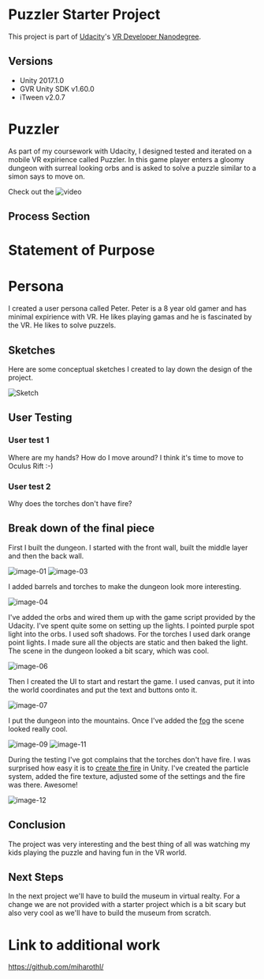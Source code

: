 # Puzzler Starter Project

This project is part of [Udacity](https://www.udacity.com "Udacity - Be in demand")'s [VR Developer Nanodegree](https://www.udacity.com/course/vr-developer-nanodegree--nd017).

## Versions
- Unity 2017.1.0
- GVR Unity SDK v1.60.0
- iTween v2.0.7


# Puzzler

As part of my coursework with Udacity, I designed tested and iterated on a
mobile VR expirience called Puzzler. In this game player enters a gloomy
dungeon with surreal looking orbs and is asked to solve a puzzle similar
to a simon says to move on.

Check out the ![video](https://youtu.be/pnki555tHZU)

## Process Section

# Statement of Purpose

# Persona

I created a user persona called Peter. Peter is a 8 year old gamer
and has minimal expirience with VR. He likes playing gamas and he is fascinated
by the VR. He likes to solve puzzels.

## Sketches

Here are some conceptual sketches I created to lay down the design of the
project.

![Sketch](Media/sketch-01.jpg)

## User Testing

### User test 1

Where are my hands? How do I move around? I think it's time to move to Oculus Rift :-) 

### User test 2

Why does the torches don't have fire?

## Break down of the final piece

First I built the dungeon. I started with the front wall, built the middle
layer and then the back wall.

![image-01](Media/image-01.png)
![image-03](Media/image-03.png)

I added barrels and torches to make the dungeon look more interesting.

![image-04](Media/image-04.png)

I've added the orbs and wired them up with the game script provided by the
Udacity. I've spent quite some on setting up the lights. I pointed purple spot light 
into the orbs. I used soft shadows. For the torches I used dark orange point
lights. I made sure all the objects are static and then baked the light. The
scene in the dungeon looked a bit scary, which was cool.

![image-06](Media/image-06.png)

Then I created the UI to start and restart the game. I used canvas, put it into the world coordinates and put
the text and buttons onto it.

![image-07](Media/image-07.png)

I put the dungeon into the mountains. Once I've added the [fog](https://www.youtube.com/watch?v=TChSVtI4GEk) the scene looked
really cool. 

![image-09](Media/image-09.png)
![image-11](Media/image-11.png)

During the testing I've got complains that the torches don't have fire. I was
surprised how easy it is to [create the fire](https://www.youtube.com/watch?v=qShjsxopbfQ)
in Unity. I've created the particle
system, added the fire texture, adjusted some of the settings and the fire was
there. Awesome!

![image-12](Media/image-12.png)

## Conclusion

The project was very interesting and the best thing of all was watching my
kids playing the puzzle and having fun in the VR world.

## Next Steps

In the next project we'll have to build the museum in virtual realty. For a change we are
not provided with a starter project which is a bit scary but also very cool as
we'll have to build the museum from scratch.

# Link to additional work

https://github.com/miharothl/



